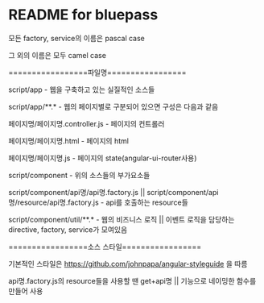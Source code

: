 README for bluepass
==========================
모든 factory, service의 이름은 pascal case

그 외의 이름은 모두 camel case

=================파일명=================

script/app - 웹을 구축하고 있는 실질적인 소스들

script/app/**.* - 웹의 페이지별로 구분되어 있으면 구성은 다음과 같음

페이지명/페이지명.controller.js - 페이지의 컨트롤러

페이지명/페이지명.html - 페이지의 html

페이지명/페이지명.js - 페이지의 state(angular-ui-router사용)


script/component - 위의 소스들의 부가요소들

script/component/api명/api명.factory.js || script/component/api명/resource/api명.factory.js - api를 호출하는 resource들

script/component/util/**.* - 웹의 비즈니스 로직 || 이벤트 로직을 담당하는 directive, factory, service가 모여있음


=================소스 스타일=================

기본적인 스타일은 https://github.com/johnpapa/angular-styleguide 을 따름

api명.factory.js의 resource들을 사용할 땐 get+api명 || 기능으로 네이밍한 함수를 만들어 사용
